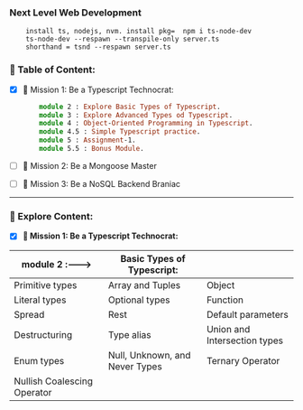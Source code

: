 ### Next Level Web Development
```
    install ts, nodejs, nvm. install pkg=  npm i ts-node-dev
    ts-node-dev --respawn --transpile-only server.ts
    shorthand = tsnd --respawn server.ts
```

### 📗 Table of Content:
- [x] 🎯 Mission 1: Be a Typescript Technocrat:
    ```ts
        module 2 : Explore Basic Types of Typescript.
        module 3 : Explore Advanced Types od Typescript.
        module 4 : Object-Oriented Programming in Typescript.
        module 4.5 : Simple Typescript practice.
        module 5 : Assignment-1.
        module 5.5 : Bonus Module.
    ```
- [ ] 🎯 Mission 2: Be a Mongoose Master

- [ ] 🎯 Mission 3: Be a NoSQL Backend Braniac
<hr/>


### 📗 Explore Content:
- [x] **🎯 Mission 1: Be a Typescript Technocrat:**

|module 2 :--->            |Basic Types of Typescript:|                          |
| ------------------------ | ------------------------ | ------------------------ |
| Primitive types          | Array and Tuples          | Object                    |
| Literal types            | Optional types            | Function                  |
| Spread                   | Rest                      | Default parameters        |
| Destructuring            | Type alias                | Union and Intersection types |
| Enum types               | Null, Unknown, and Never Types | Ternary Operator          |
| Nullish Coalescing Operator |                            |                            |
